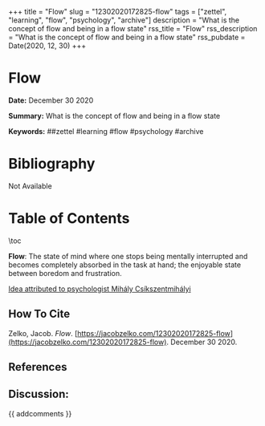 +++
title = "Flow"
slug = "12302020172825-flow"
tags = ["zettel", "learning", "flow", "psychology", "archive"]
description = "What is the concept of flow and being in a flow state"
rss_title = "Flow"
rss_description = "What is the concept of flow and being in a flow state"
rss_pubdate = Date(2020, 12, 30)
+++



Flow
=========

**Date:** December 30 2020

**Summary:** What is the concept of flow and being in a flow state

**Keywords:** ##zettel #learning #flow #psychology #archive

Bibliography
==========

Not Available

Table of Contents
=========

\toc

**Flow**: The state of mind where one stops being mentally interrupted and becomes completely absorbed in the task at hand; the enjoyable state between boredom and frustration.

[Idea attributed to psychologist Mihály Csíkszentmihályi](/07082020163004-ultralearning.md)
## How To Cite

 Zelko, Jacob. _Flow_. [https://jacobzelko.com/12302020172825-flow](https://jacobzelko.com/12302020172825-flow). December 30 2020.
## References
## Discussion: 

{{ addcomments }}
